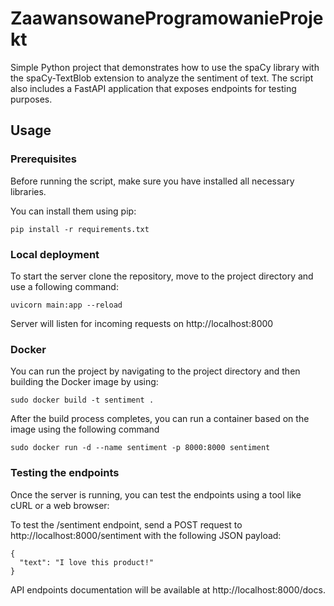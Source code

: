 # ZaawansowaneProgramowanieProjekt

Simple Python project that demonstrates how to use the spaCy library with the spaCy-TextBlob extension to analyze the sentiment of text. The script also includes a FastAPI application that exposes endpoints for testing purposes.


## Usage
### Prerequisites
Before running the script, make sure you have installed all necessary libraries. 

You can install them using pip:
```
pip install -r requirements.txt
```
### Local deployment
To start the server clone the repository, move to the project directory and use a following command:
```
uvicorn main:app --reload
```
Server will listen for incoming requests on http://localhost:8000

### Docker
You can run the project by navigating to the project directory and then building the Docker image by using:
```
sudo docker build -t sentiment .
```
After the build process completes, you can run a container based on the image using the following command
```
sudo docker run -d --name sentiment -p 8000:8000 sentiment
```

### Testing the endpoints

Once the server is running, you can test the endpoints using a tool like cURL or a web browser:

To test the /sentiment endpoint, send a POST request to http://localhost:8000/sentiment with the following JSON payload:
```
{
  "text": "I love this product!"
}
```
API endpoints documentation will be available at http://localhost:8000/docs.

